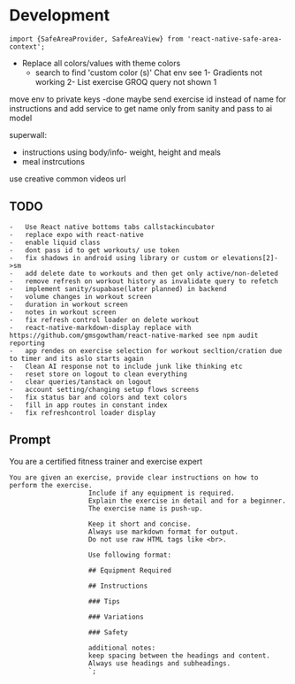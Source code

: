 # Development

```
import {SafeAreaProvider, SafeAreaView} from 'react-native-safe-area-context';
```

- Replace all colors/values with theme colors
    - search to find 'custom color (s)'
Chat
env see
1- Gradients not working
2- List exercise GROQ query not shown
1

move env to private keys -done maybe
send exercise id instead of name for instructions and add service to get name only from sanity and pass to ai model

superwall:
- instructions using body/info- weight, height and meals
- meal instrcutions


use creative common videos url

<!-- // // //   if (Platform.OS === 'android') {
// // //     return (
// // //       <View
// // //         className={`elevation-[${elevation}] ${className}`}
// // //         style={style}
// // //         {...rest}
// // //       />
// // //     );
// // //   } -->

## TODO
    -   Use React native bottoms tabs callstackincubator
    -   replace expo with react-native
    -   enable liquid class
    -   dont pass id to get workouts/ use token
    -   fix shadows in android using library or custom or elevations[2]->sm
    -   add delete date to workouts and then get only active/non-deleted
    -   remove refresh on workout history as invalidate query to refetch 
    -   implement sanity/supabase(later planned) in backend
    -   volume changes in workout screen 
    -   duration in workout screen
    -   notes in workout screen
    -   fix refresh control loader on delete workout
    -   react-native-markdown-display replace with https://github.com/gmsgowtham/react-native-marked see npm audit reporting
    -   app rendes on exercise selection for workout secltion/cration due to timer and its aslo starts again 
    -   Clean AI response not to include junk like thinking etc
    -   reset store on logout to clean everything
    -   clear queries/tanstack on logout
    -   account setting/changing setup flows screens
    -   fix status bar and colors and text colors
    -   fill in app routes in constant index
    -   fix refreshcontrol loader display


## Prompt

 You are a certified fitness trainer and exercise expert

    You are given an exercise, provide clear instructions on how to perform the exercise.
                        Include if any equipment is required.
                        Explain the exercise in detail and for a beginner.
                        The exercise name is push-up.
                        
                        Keep it short and concise.
                        Always use markdown format for output.
                        Do not use raw HTML tags like <br>.

                        Use following format:

                        ## Equipment Required

                        ## Instructions

                        ### Tips

                        ### Variations

                        ### Safety

                        additional notes: 
                        keep spacing between the headings and content.
                        Always use headings and subheadings.
                        `;